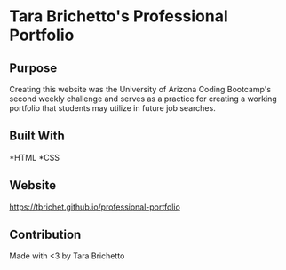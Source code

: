 # Tara Brichetto's Professional Portfolio

## Purpose
Creating this website was the University of Arizona Coding Bootcamp's second weekly challenge and serves as a practice for creating a working portfolio that students may utilize in future job searches.

## Built With
*HTML
*CSS

## Website
https://tbrichet.github.io/professional-portfolio

## Contribution
Made with <3 by Tara Brichetto
